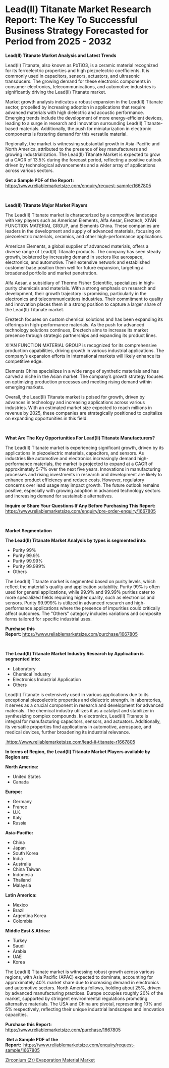 <p><h1>Lead(II) Titanate Market Research Report: The Key To Successful Business Strategy Forecasted for Period from 2025 - 2032</h1></p><p><strong>Lead(II) Titanate Market Analysis and Latest Trends</strong></p>
<p><p>Lead(II) Titanate, also known as PbTiO3, is a ceramic material recognized for its ferroelectric properties and high piezoelectric coefficients. It is commonly used in capacitors, sensors, actuators, and ultrasonic transducers. The growing demand for these electronic components in consumer electronics, telecommunications, and automotive industries is significantly driving the Lead(II) Titanate market.</p><p>Market growth analysis indicates a robust expansion in the Lead(II) Titanate sector, propelled by increasing adoption in applications that require advanced materials with high dielectric and acoustic performance. Emerging trends include the development of more energy-efficient devices, leading to a surge in research and innovation surrounding Lead(II) Titanate-based materials. Additionally, the push for miniaturization in electronic components is fostering demand for this versatile material.</p><p>Regionally, the market is witnessing substantial growth in Asia-Pacific and North America, attributed to the presence of key manufacturers and growing industrialization. The Lead(II) Titanate Market is expected to grow at a CAGR of 13.5% during the forecast period, reflecting a positive outlook driven by technological advancements and a wider array of applications across various sectors.</p></p>
<p><strong>Get a Sample PDF of the Report:&nbsp;</strong> <a href="https://www.reliablemarketsize.com/enquiry/request-sample/1667805?utm_campaign=2233&utm_medium=2&utm_source=Github&utm_content=ia&utm_term=02022025&utm_id=leadii-titanate">https://www.reliablemarketsize.com/enquiry/request-sample/1667805</a></p>
<p>&nbsp;</p>
<p><strong>Lead(II) Titanate Major Market Players</strong></p>
<p><p>The Lead(II) Titanate market is characterized by a competitive landscape with key players such as American Elements, Alfa Aesar, Ereztech, XI'AN FUNCTION MATERIAL GROUP, and Elements China. These companies are leaders in the development and supply of advanced materials, focusing on piezoelectric materials, ceramics, and other high-performance applications.</p><p>American Elements, a global supplier of advanced materials, offers a diverse range of Lead(II) Titanate products. The company has seen steady growth, bolstered by increasing demand in sectors like aerospace, electronics, and automotive. Their extensive network and established customer base position them well for future expansion, targeting a broadened portfolio and market penetration.</p><p>Alfa Aesar, a subsidiary of Thermo Fisher Scientific, specializes in high-purity chemicals and materials. With a strong emphasis on research and development, their growth trajectory is promising, particularly in the electronics and telecommunications industries. Their commitment to quality and innovation places them in a strong position to capture a larger share of the Lead(II) Titanate market.</p><p>Ereztech focuses on custom chemical solutions and has been expanding its offerings in high-performance materials. As the push for advanced technology solutions continues, Ereztech aims to increase its market presence through strategic partnerships and expanding its product lines.</p><p>XI'AN FUNCTION MATERIAL GROUP is recognized for its comprehensive production capabilities, driving growth in various industrial applications. The company’s expansion efforts in international markets will likely enhance its competitive edge.</p><p>Elements China specializes in a wide range of synthetic materials and has carved a niche in the Asian market. The company’s growth strategy focuses on optimizing production processes and meeting rising demand within emerging markets.</p><p>Overall, the Lead(II) Titanate market is poised for growth, driven by advances in technology and increasing applications across various industries. With an estimated market size expected to reach millions in revenue by 2025, these companies are strategically positioned to capitalize on expanding opportunities in this field.</p></p>
<p>&nbsp;</p>
<p><strong>What Are The Key Opportunities For Lead(II) Titanate Manufacturers?</strong></p>
<p><p>The Lead(II) Titanate market is experiencing significant growth, driven by its applications in piezoelectric materials, capacitors, and sensors. As industries like automotive and electronics increasingly demand high-performance materials, the market is projected to expand at a CAGR of approximately 5-7% over the next five years. Innovations in manufacturing processes and rising investments in research and development are likely to enhance product efficiency and reduce costs. However, regulatory concerns over lead usage may impact growth. The future outlook remains positive, especially with growing adoption in advanced technology sectors and increasing demand for sustainable alternatives.</p></p>
<p><strong>Inquire or Share Your Questions If Any Before Purchasing This Report:</strong> <a href="https://www.reliablemarketsize.com/enquiry/pre-order-enquiry/1667805?utm_campaign=2233&utm_medium=2&utm_source=Github&utm_content=ia&utm_term=02022025&utm_id=leadii-titanate">https://www.reliablemarketsize.com/enquiry/pre-order-enquiry/1667805</a></p>
<p>&nbsp;</p>
<p><strong>Market Segmentation</strong></p>
<p><strong>The Lead(II) Titanate Market Analysis by types is segmented into:</strong></p>
<p><ul><li>Purity 99%</li><li>Purity 99.9%</li><li>Purity 99.99%</li><li>Purity 99.999%</li><li>Others</li></ul></p>
<p><p>The Lead(II) Titanate market is segmented based on purity levels, which reflect the material's quality and application suitability. Purity 99% is often used for general applications, while 99.9% and 99.99% purities cater to more specialized fields requiring higher quality, such as electronics and sensors. Purity 99.999% is utilized in advanced research and high-performance applications where the presence of impurities could critically affect outcomes. The "Others" category includes variations and composite forms tailored for specific industrial uses.</p></p>
<p><strong>Purchase this Report:&nbsp;</strong><a href="https://www.reliablemarketsize.com/purchase/1667805?utm_campaign=2233&utm_medium=2&utm_source=Github&utm_content=ia&utm_term=02022025&utm_id=leadii-titanate">https://www.reliablemarketsize.com/purchase/1667805</a></p>
<p>&nbsp;</p>
<p><strong>The Lead(II) Titanate Market Industry Research by Application is segmented into:</strong></p>
<p><ul><li>Laboratory</li><li>Chemical Industry</li><li>Electronics Industrial Application</li><li>Others</li></ul></p>
<p><p>Lead(II) Titanate is extensively used in various applications due to its exceptional piezoelectric properties and dielectric strength. In laboratories, it serves as a crucial component in research and development for advanced materials. The chemical industry utilizes it as a catalyst and stabilizer in synthesizing complex compounds. In electronics, Lead(II) Titanate is integral for manufacturing capacitors, sensors, and actuators. Additionally, its versatile properties find applications in automotive, aerospace, and medical devices, further broadening its industrial relevance.</p></p>
<p><a href="https://www.reliablemarketsize.com/lead-ii-titanate-r1667805?utm_campaign=2233&utm_medium=2&utm_source=Github&utm_content=ia&utm_term=02022025&utm_id=leadii-titanate">&nbsp;https://www.reliablemarketsize.com/lead-ii-titanate-r1667805</a></p>
<p><strong>In terms of Region, the Lead(II) Titanate Market Players available by Region are:</strong></p>
<p>
    <p> <strong> North America: </strong>
        <ul>
            <li>United States</li>
            <li>Canada</li>
        </ul>
        </p> 
    <p> <strong> Europe: </strong>
        <ul>
            <li>Germany</li>
            <li>France</li>
            <li>U.K.</li>
            <li>Italy</li>
            <li>Russia</li>
        </ul>
        </p> 
    <p> <strong> Asia-Pacific: </strong>
        <ul>
            <li>China</li>
            <li>Japan</li>
            <li>South Korea</li>
            <li>India</li>
            <li>Australia</li>
            <li>China Taiwan</li>
            <li>Indonesia</li>
            <li>Thailand</li>
            <li>Malaysia</li>
        </ul>
        </p> 
    <p> <strong> Latin America: </strong>
        <ul>
            <li>Mexico</li>
            <li>Brazil</li>
            <li>Argentina Korea</li>
            <li>Colombia</li>
        </ul>
        </p> 
    <p> <strong> Middle East & Africa: </strong>
        <ul>
            <li>Turkey</li>
            <li>Saudi</li>
            <li>Arabia</li>
            <li>UAE</li>
            <li>Korea</li>
        </ul>
    </p>
    </p>
<p><p>The Lead(II) Titanate market is witnessing robust growth across various regions, with Asia Pacific (APAC) expected to dominate, accounting for approximately 40% market share due to increasing demand in electronics and automotive sectors. North America follows, holding about 25%, driven by advanced manufacturing practices. Europe occupies roughly 20% of the market, supported by stringent environmental regulations promoting alternative materials. The USA and China are pivotal, representing 10% and 5% respectively, reflecting their unique industrial landscapes and innovation capacities.</p></p>
<p><strong>Purchase this Report: </strong><a href="https://www.reliablemarketsize.com/purchase/1667805?utm_campaign=2233&utm_medium=2&utm_source=Github&utm_content=ia&utm_term=02022025&utm_id=leadii-titanate">https://www.reliablemarketsize.com/purchase/1667805</a></p>
<p>&nbsp;<strong>Get a Sample PDF of the Report:&nbsp;&nbsp;</strong><a href="https://www.reliablemarketsize.com/enquiry/request-sample/1667805?utm_campaign=2233&utm_medium=2&utm_source=Github&utm_content=ia&utm_term=02022025&utm_id=leadii-titanate">https://www.reliablemarketsize.com/enquiry/request-sample/1667805</a></p>
<p><strong></strong></p>
<p><p><a href="https://github.com/kathiestrine5ty/Market-Research-Report-List-1/blob/main/zirconium-zr-evaporation-material-market.md?utm_campaign=2233&utm_medium=2&utm_source=Github&utm_content=ia&utm_term=02022025&utm_id=leadii-titanate">Zirconium (Zr) Evaporation Material Market</a></p></p>